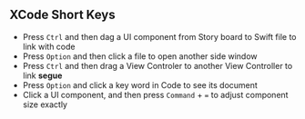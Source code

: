 
## XCode Short Keys

* Press `Ctrl` and then dag a UI component from Story board to Swift file to link with code
* Press `Option` and then click a file to open another side window
* Press `Ctrl` and then drag a View Controler to another View Controller to link **segue**
* Press `Option` and click a key word in Code to see its document
* Click a UI component, and then press `Command` + `=` to adjust component size exactly
